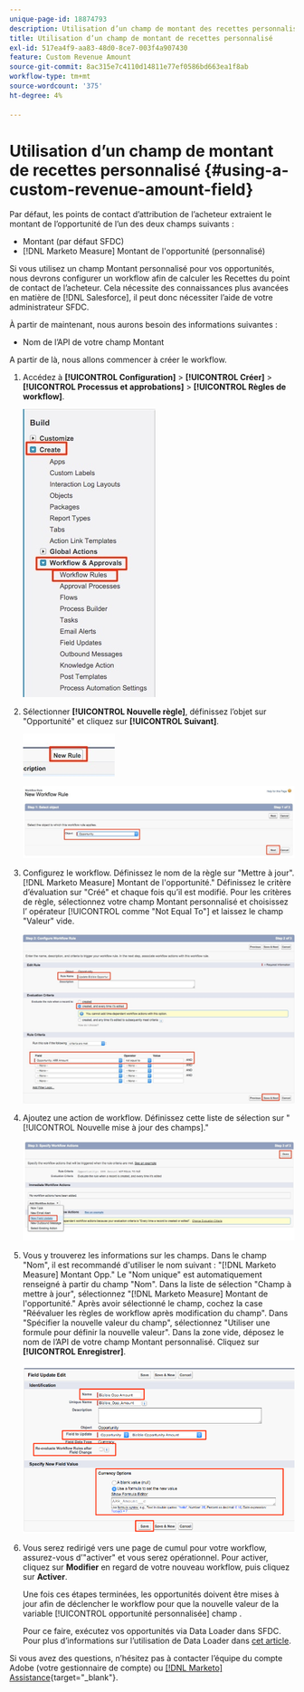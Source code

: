```yaml
---
unique-page-id: 18874793
description: Utilisation d’un champ de montant des recettes personnalisé - [!DNL Marketo Measure] - Documentation du produit
title: Utilisation d’un champ de montant de recettes personnalisé
exl-id: 517ea4f9-aa83-48d0-8ce7-003f4a907430
feature: Custom Revenue Amount
source-git-commit: 8ac315e7c4110d14811e77ef0586bd663ea1f8ab
workflow-type: tm+mt
source-wordcount: '375'
ht-degree: 4%

---
```


# Utilisation d’un champ de montant de recettes personnalisé {#using-a-custom-revenue-amount-field}

Par défaut, les points de contact d’attribution de l’acheteur extraient le montant de l’opportunité de l’un des deux champs suivants :

* Montant (par défaut SFDC)
* [!DNL Marketo Measure] Montant de l&#39;opportunité (personnalisé)

Si vous utilisez un champ Montant personnalisé pour vos opportunités, nous devrons configurer un workflow afin de calculer les Recettes du point de contact de l’acheteur. Cela nécessite des connaissances plus avancées en matière de [!DNL Salesforce], il peut donc nécessiter l’aide de votre administrateur SFDC.

À partir de maintenant, nous aurons besoin des informations suivantes :

* Nom de l’API de votre champ Montant

A partir de là, nous allons commencer à créer le workflow.

1. Accédez à **[!UICONTROL Configuration]** > **[!UICONTROL Créer]** > **[!UICONTROL Processus et approbations]** > **[!UICONTROL Règles de workflow]**.

   ![](assets/1.jpg)

1. Sélectionner **[!UICONTROL Nouvelle règle]**, définissez l’objet sur &quot;Opportunité&quot; et cliquez sur **[!UICONTROL Suivant]**.

   ![](assets/2.jpg)

   ![](assets/3.jpg)

1. Configurez le workflow. Définissez le nom de la règle sur &quot;Mettre à jour&quot;. [!DNL Marketo Measure] Montant de l&#39;opportunité.&quot; Définissez le critère d’évaluation sur &quot;Créé&quot; et chaque fois qu’il est modifié. Pour les critères de règle, sélectionnez votre champ Montant personnalisé et choisissez l’ opérateur [!UICONTROL comme &quot;Not Equal To&quot;] et laissez le champ &quot;Valeur&quot; vide.

   ![](assets/4.jpg)

1. Ajoutez une action de workflow. Définissez cette liste de sélection sur &quot;[!UICONTROL Nouvelle mise à jour des champs].&quot;

   ![](assets/5.jpg)

1. Vous y trouverez les informations sur les champs. Dans le champ &quot;Nom&quot;, il est recommandé d&#39;utiliser le nom suivant : &quot;[!DNL Marketo Measure] Montant Opp.&quot; Le &quot;Nom unique&quot; est automatiquement renseigné à partir du champ &quot;Nom&quot;. Dans la liste de sélection &quot;Champ à mettre à jour&quot;, sélectionnez &quot;[!DNL Marketo Measure] Montant de l&#39;opportunité.&quot; Après avoir sélectionné le champ, cochez la case &quot;Réévaluer les règles de workflow après modification du champ&quot;. Dans &quot;Spécifier la nouvelle valeur du champ&quot;, sélectionnez &quot;Utiliser une formule pour définir la nouvelle valeur&quot;. Dans la zone vide, déposez le nom de l’API de votre champ Montant personnalisé. Cliquez sur **[!UICONTROL Enregistrer]**.

   ![](assets/6.png)

1. Vous serez redirigé vers une page de cumul pour votre workflow, assurez-vous d’&quot;activer&quot; et vous serez opérationnel. Pour activer, cliquez sur **Modifier** en regard de votre nouveau workflow, puis cliquez sur **Activer**.

   Une fois ces étapes terminées, les opportunités doivent être mises à jour afin de déclencher le workflow pour que la nouvelle valeur de la variable [!UICONTROL opportunité personnalisée] champ .

   Pour ce faire, exécutez vos opportunités via Data Loader dans SFDC. Pour plus d’informations sur l’utilisation de Data Loader dans [cet article](/help/advanced-marketo-measure-features/custom-revenue-amount/using-data-loader-to-update-marketo-measure-custom-amount-field.md).

Si vous avez des questions, n’hésitez pas à contacter l’équipe du compte Adobe (votre gestionnaire de compte) ou [[!DNL Marketo] Assistance](https://nation.marketo.com/t5/support/ct-p/Support){target="_blank"}.
